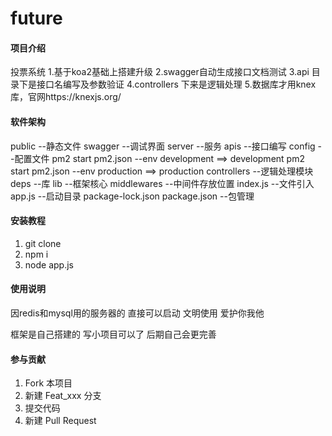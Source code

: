# future

#### 项目介绍
投票系统
1.基于koa2基础上搭建升级
2.swagger自动生成接口文档测试
3.api 目录下是接口名编写及参数验证
4.controllers 下来是逻辑处理
5.数据库才用knex库，官网https://knexjs.org/

#### 软件架构
public  --静态文件
swagger --调试界面
server  --服务
    apis    --接口编写
    config  --配置文件 pm2 start pm2.json --env development ==> development     pm2 start pm2.json --env production ==> production 
    controllers --逻辑处理模块
    deps    --库
    lib     --框架核心
    middlewares --中间件存放位置
    index.js    --文件引入
app.js  --启动目录
package-lock.json
package.json    --包管理

#### 安装教程

1. git clone
2. npm i
3. node app.js

#### 使用说明
因redis和mysql用的服务器的
直接可以启动
文明使用  爱护你我他

框架是自己搭建的  写小项目可以了   后期自己会更完善  
#### 参与贡献

1. Fork 本项目
2. 新建 Feat_xxx 分支
3. 提交代码
4. 新建 Pull Request




